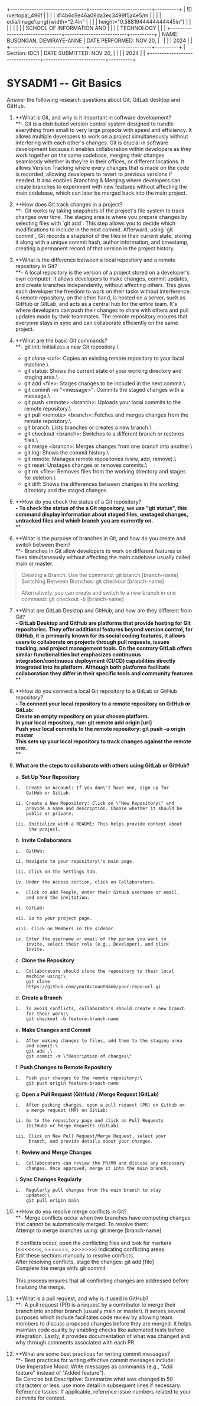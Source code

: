 +--------------------------------+--------------------------+----------+
| ![](vertopal_496f              |                          |          |
| d14b6c9e46a09da3ec3499f5a4e5/m |                          |          |
| edia/image1.png){width="2.4in" |                          |          |
| height="0.5881944444444445in"} |                          |          |
|                                |                          |          |
| SCHOOL OF INFORMATION AND      |                          |          |
| TECHNOLOGY                     |                          |          |
+--------------------------------+--------------------------+----------+
| NAME: BUSONGAN, DEMIRAYE-ANNE  | DATE PERFORMED: NOV 20,  |          |
|                                | 2024                     |          |
+--------------------------------+--------------------------+----------+
| Section: IDC1                  | DATE SUBMITTED: NOV 20,  |          |
|                                | 2024                     |          |
+--------------------------------+--------------------------+----------+

# SYSADM1 -- Git Basics

Answer the following research questions about Git, GitLab desktop and
GitHub.

1.  **What is Git, and why is it important in software development?\
    **- Git is a distributed version control system designed to handle
    everything from small to very large projects with speed and
    efficiency. It allows multiple developers to work on a project
    simultaneously without interfering with each other\'s changes. Git
    is crucial in software development because it enables collaboration
    within developers as they work together on the same codebase,
    merging their changes seamlessly whether in they're in their
    offices, or different locations. It allows Version Tracking where
    every changes that is made on the code is recorded, allowing
    developers to revert to previous versions if needed. It also enables
    Branching & Merging where developers can create branches to
    experiment with new features without affecting the main codebase,
    which can later be merged back into the main project.

2.  **How does Git track changes in a project?\
    **- Git works by taking snapshots of the project's file system to
    track changes over time. The staging area is where you prepare
    changes by selecting files with \`git add\`. This step allows you to
    decide which modifications to include in the next commit. Afterward,
    using \`git commit\`, Git records a snapshot of the files in their
    current state, storing it along with a unique commit hash, author
    information, and timestamp, creating a permanent record of that
    version in the project history.

3.  **What is the difference between a local repository and a remote
    repository in Git?\
    **- A local repository is the version of a project stored on a
    developer\'s own computer. It allows developers to make changes,
    commit updates, and create branches independently, without affecting
    others. This gives each developer the freedom to work on their tasks
    without interference. A remote repository, on the other hand, is
    hosted on a server, such as GitHub or GitLab, and acts as a central
    hub for the entire team. It's where developers can push their
    changes to share with others and pull updates made by their
    teammates. The remote repository ensures that everyone stays in sync
    and can collaborate efficiently on the same project.

4.  **What are the basic Git commands?\
    **- git init: Initializes a new Git repository.\
    - git clone \<url\>: Copies an existing remote repository to your
    local machine.\
    - git status: Shows the current state of your working directory and
    staging area.\
    - git add \<file\>: Stages changes to be included in the next
    commit.\
    - git commit -m \"\<message\>\": Commits the staged changes with a
    message.\
    - git push \<remote\> \<branch\>: Uploads your local commits to the
    remote repository.\
    - git pull \<remote\> \<branch\>: Fetches and merges changes from
    the remote repository.\
    - git branch: Lists branches or creates a new branch.\
    - git checkout \<branch\>: Switches to a different branch or
    restores files.\
    - git merge \<branch\>: Merges changes from one branch into
    another.\
    - git log: Shows the commit history.\
    - git remote: Manages remote repositories (view, add, remove).\
    - git reset: Unstages changes or removes commits.\
    - git rm \<file\>: Removes files from the working directory and
    stages for deletion.\
    - git diff: Shows the differences between changes in the working
    directory and the staged changes.

5.  **How do you check the status of a Git repository?\
    **- To check the status of the a Git repository, we use "git
    status", this command display information about staged files,
    unstaged changes, untracked files and which branch you are currently
    on.**\
    **

6.  **What is the purpose of branches in Git, and how do you create and
    switch between them?\
    **- Branches in Git allow developers to work on different features
    or fixes simultaneously without affecting the main codebase usually
    called main or master.

> Creating a Branch: Use the command: git branch \[branch-name\]\
> Switching Between Branches: git checkout \[branch-name\]
>
> Alternatively, you can create and switch to a new branch in one
> command: git checkout -b \[branch-name\]

7.  **What are GitLab Desktop and GitHub, and how are they different
    from Git?\
    **- GitLab Desktop and GitHub are platforms that provide hosting for
    Git repositories. They offer additional features beyond version
    control, for GitHub, it is prrimarily known for its social coding
    features, it allows users to collaborate on projects through pull
    requests, issues tracking, and project management tools. On the
    contrary GitLab offers similar functionalities but emphasizes
    continuous integration/continuous deployment (CI/CD) capabilities
    directly integrated into its platform. Although both platforms
    facilitate collaboration they differ in their specific tools and
    community features**\
    **

8.  **How do you connect a local Git repository to a GitLab or GitHub
    repository?\
    **- To connect your local repository to a remote repository on
    GitHub or GitLab:\
    Create an empty repository on your chosen platform.\
    In your local repository, run: git remote add origin \[url\]\
    Push your local commits to the remote repository: git push -u origin
    master\
    This sets up your local repository to track changes against the
    remote one.**\
    **

9.  **What are the steps to collaborate with others using GitLab or
    GitHub?**

    a.  **Set Up Your Repository**

        i.  Create an Account: If you don\'t have one, sign up for
            GitHub or GitLab.

        ii. Create a New Repository: Click on \"New Repository\" and
            provide a name and description. Choose whether it should be
            public or private.

        iii. Initialize with a README: This helps provide context about
             the project.

    b.  **Invite Collaborators**

        i.  GitHub:

        ii. Navigate to your repository\'s main page.

        iii. Click on the Settings tab.

        iv. Under the Access section, click on Collaborators.

        v.  Click on Add People, enter their GitHub username or email,
            and send the invitation.

        vi. GitLab:

        vii. Go to your project page.

        viii. Click on Members in the sidebar.

        ix. Enter the username or email of the person you want to
            invite, select their role (e.g., Developer), and click
            Invite.

    c.  **Clone the Repository**

        i.  Collaborators should clone the repository to their local
            machine using:\
            git clone
            https://github.com/yourAccountName/your-repo-url.gi

    d.  **Create a Branch**

        i.  To avoid conflicts, collaborators should create a new branch
            for their work:\
            git checkout -b feature-branch-name

    e.  **Make Changes and Commit**

        i.  After making changes to files, add them to the staging area
            and commit:\
            git add .\
            git commit -m \"Description of changes\"

    f.  **Push Changes to Remote Repository**

        i.  Push your changes to the remote repository:\
            git push origin feature-branch-name

    g.  **Open a Pull Request (GitHub) / Merge Request (GitLab)**

        i.  After pushing changes, open a pull request (PR) on GitHub or
            a merge request (MR) on GitLab:

        ii. Go to the repository page and click on Pull Requests
            (GitHub) or Merge Requests (GitLab).

        iii. Click on New Pull Request/Merge Request, select your
             branch, and provide details about your changes.

    h.  **Review and Merge Changes**

        i.  Collaborators can review the PR/MR and discuss any necessary
            changes. Once approved, merge it into the main branch.

    i.  **Sync Changes Regularly**

        i.  Regularly pull changes from the main branch to stay
            updated:\
            git pull origin main

10. **How do you resolve merge conflicts in Git?\
    **- Merge conflicts occur when two branches have competing changes
    that cannot be automatically merged. To resolve them:\
    Attempt to merge branches using: git merge \[branch-name\]\
    \
    If conflicts occur, open the conflicting files and look for markers
    (\<\<\<\<\<\<\<, =======, \>\>\>\>\>\>\>) indicating conflicting
    areas.\
    Edit these sections manually to resolve conflicts.\
    After resolving conflicts, stage the changes: git add \[file\]\
    Complete the merge with: git commit\
    \
    This process ensures that all conflicting changes are addressed
    before finalizing the merge.

11. **What is a pull request, and why is it used in GitHub?\
    **- A pull request (PR) is a request by a contributor to merge their
    branch into another branch (usually main or master). It serves
    several purposes which include facilitates code review by allowing
    team members to discuss proposed changes before they are merged. It
    helps maintain code quality by enabling checks like automated tests
    before integration. Lastly, it provides documentation of what was
    changed and why through comments associated with each PR

12. **What are some best practices for writing commit messages?\
    **- Best practices for writing effective commit messages include:\
    Use Imperative Mood: Write messages as commands (e.g., \"Add
    feature\" instead of \"Added feature\").\
    Be Concise but Descriptive: Summarize what was changed in 50
    characters or less; use more detail in subsequent lines if
    necessary.\
    Reference Issues: If applicable, reference issue numbers related to
    your commits for context.
